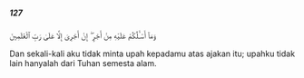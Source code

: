 ##### 127

<span class="ayah">وَمَآ أَسْـَٔلُكُمْ عَلَيْهِ مِنْ أَجْرٍ ۖ إِنْ أَجْرِىَ إِلَّا عَلَىٰ رَبِّ ٱلْعَٰلَمِينَ</span>

<span class="ayah_translation">Dan sekali-kali aku tidak minta upah kepadamu atas ajakan itu; upahku tidak lain hanyalah dari Tuhan semesta alam.</span>
